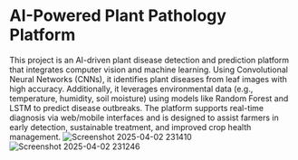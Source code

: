 # AI-Powered Plant Pathology Platform
This project is an AI-driven plant disease detection and prediction platform that integrates computer vision and machine learning. Using Convolutional Neural Networks (CNNs), it identifies plant diseases from leaf images with high accuracy. Additionally, it leverages environmental data (e.g., temperature, humidity, soil moisture) using models like Random Forest and LSTM to predict disease outbreaks. The platform supports real-time diagnosis via web/mobile interfaces and is designed to assist farmers in early detection, sustainable treatment, and improved crop health management.
![Screenshot 2025-04-02 231410](https://github.com/user-attachments/assets/35aac958-bfe1-4516-893e-68ac61b7a773)
![Screenshot 2025-04-02 231246](https://github.com/user-attachments/assets/54d63da6-ab0a-4401-821f-55e68efcc80c)
